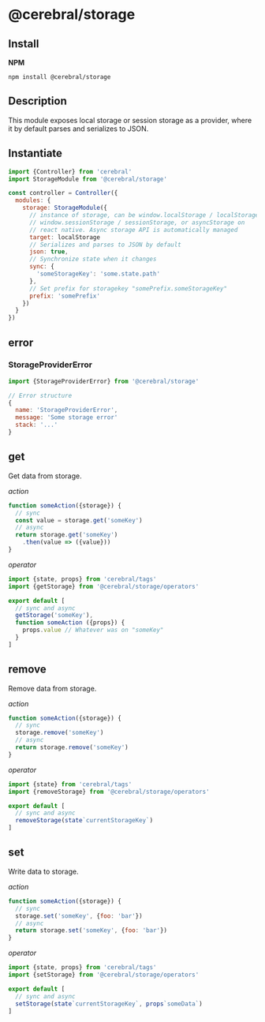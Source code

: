 # @cerebral/storage

## Install
**NPM**

`npm install @cerebral/storage`

## Description
This module exposes local storage or session storage as a provider,
where it by default parses and serializes to JSON.

## Instantiate

```js
import {Controller} from 'cerebral'
import StorageModule from '@cerebral/storage'

const controller = Controller({
  modules: {
    storage: StorageModule({
      // instance of storage, can be window.localStorage / localStorage,
      // window.sessionStorage / sessionStorage, or asyncStorage on
      // react native. Async storage API is automatically managed
      target: localStorage
      // Serializes and parses to JSON by default
      json: true,
      // Synchronize state when it changes
      sync: {
        'someStorageKey': 'some.state.path'
      },
      // Set prefix for storagekey "somePrefix.someStorageKey"
      prefix: 'somePrefix'
    })
  }
})
```

## error

### StorageProviderError

```js
import {StorageProviderError} from '@cerebral/storage'

// Error structure
{
  name: 'StorageProviderError',
  message: 'Some storage error'
  stack: '...'  
}
```

## get
Get data from storage.

*action*
```javascript
function someAction({storage}) {
  // sync
  const value = storage.get('someKey')
  // async
  return storage.get('someKey')
    .then(value => ({value}))
}
```

*operator*
```javascript
import {state, props} from 'cerebral/tags'
import {getStorage} from '@cerebral/storage/operators'

export default [
  // sync and async
  getStorage('someKey'),
  function someAction ({props}) {
    props.value // Whatever was on "someKey"
  }
]
```

## remove
Remove data from storage.

*action*
```javascript
function someAction({storage}) {
  // sync
  storage.remove('someKey')
  // async
  return storage.remove('someKey')
}
```

*operator*
```javascript
import {state} from 'cerebral/tags'
import {removeStorage} from '@cerebral/storage/operators'

export default [
  // sync and async
  removeStorage(state`currentStorageKey`)
]
```

## set
Write data to storage.

*action*
```javascript
function someAction({storage}) {
  // sync
  storage.set('someKey', {foo: 'bar'})
  // async
  return storage.set('someKey', {foo: 'bar'})
}
```

*operator*
```javascript
import {state, props} from 'cerebral/tags'
import {setStorage} from '@cerebral/storage/operators'

export default [
  // sync and async
  setStorage(state`currentStorageKey`, props`someData`)
]
```
